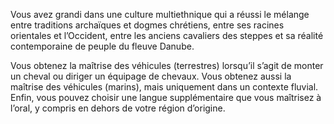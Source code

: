 ﻿---
id: origins_fr.md#entre-deux-mondes
name: Entre deux mondes
---

Vous avez grandi dans une culture multiethnique qui a réussi le mélange entre traditions archaïques et dogmes chrétiens, entre ses racines orientales et l’Occident, entre les anciens cavaliers des steppes et sa réalité contemporaine de peuple du fleuve Danube.

Vous obtenez la maîtrise des véhicules (terrestres) lorsqu’il s’agit de monter un cheval ou diriger un équipage de chevaux. Vous obtenez aussi la maîtrise des véhicules (marins), mais uniquement dans un contexte fluvial. Enfin, vous pouvez choisir une langue supplémentaire que vous maîtrisez à l’oral, y compris en dehors de votre région d’origine.

